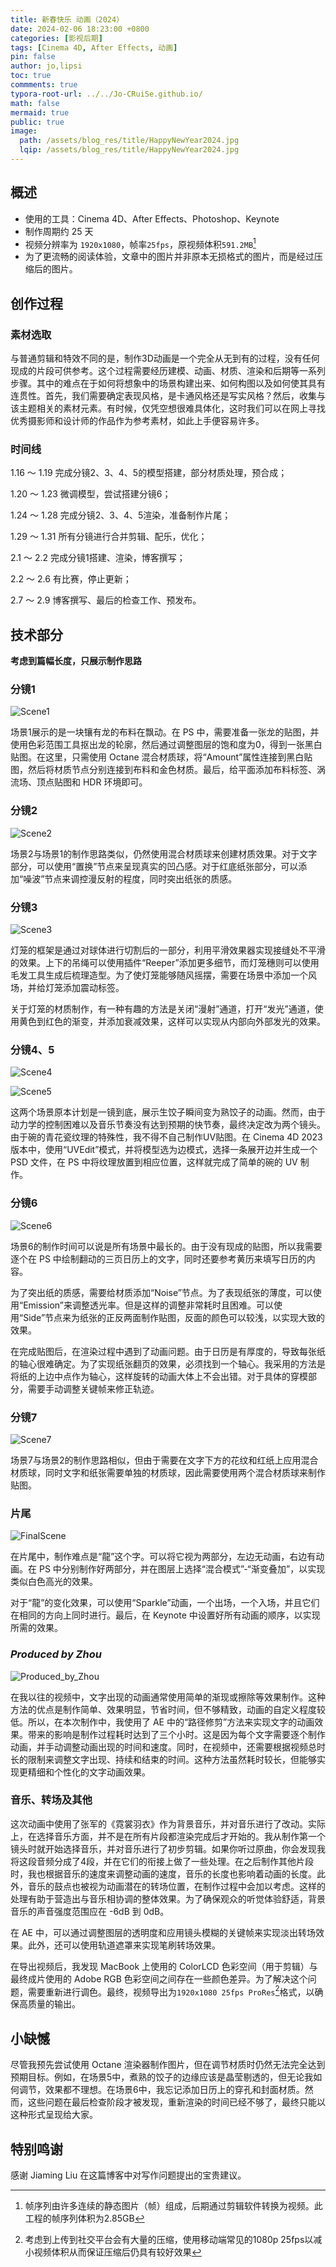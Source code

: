 ```yaml
---
title: 新春快乐 动画（2024）
date: 2024-02-06 18:23:00 +0800
categories: [影视后期]
tags: [Cinema 4D, After Effects, 动画]
pin: false
author: jo,lipsi
toc: true
commments: true
typora-root-url: ../../Jo-CRuiSe.github.io/
math: false
mermaid: true
public: true
image:
  path: /assets/blog_res/title/HappyNewYear2024.jpg
  lqip: /assets/blog_res/title/HappyNewYear2024.jpg
---
```


## 概述

- 使用的工具：Cinema 4D、After Effects、Photoshop、Keynote
- 制作周期约 25 天
- 视频分辨率为 `1920x1080`，帧率`25fps`，原视频体积`591.2MB`[^1]
- 为了更流畅的阅读体验，文章中的图片并非原本无损格式的图片，而是经过压缩后的图片。

## 创作过程

### 素材选取

与普通剪辑和特效不同的是，制作3D动画是一个完全从无到有的过程，没有任何现成的片段可供参考。这个过程需要经历建模、动画、材质、渲染和后期等一系列步骤。其中的难点在于如何将想象中的场景构建出来、如何构图以及如何使其具有连贯性。首先，我们需要确定表现风格，是卡通风格还是写实风格？然后，收集与该主题相关的素材元素。有时候，仅凭空想很难具体化，这时我们可以在网上寻找优秀摄影师和设计师的作品作为参考素材，如此上手便容易许多。

### 时间线

1.16 ～ 1.19 完成分镜2、3、4、5的模型搭建，部分材质处理，预合成；

1.20 ～ 1.23 微调模型，尝试搭建分镜6；

1.24 ～ 1.28 完成分镜2、3、4、5渲染，准备制作片尾；

1.29 ～ 1.31 所有分镜进行合并剪辑、配乐，优化；

2.1 ～ 2.2 完成分镜1搭建、渲染，博客撰写；

2.2 ～ 2.6 有比赛，停止更新；

2.7 ～ 2.9 博客撰写、最后的检查工作、预发布。

## 技术部分

**考虑到篇幅长度，只展示制作思路**

### 分镜1

![Scene1](/assets/blog_res/2024-02-09-HappyNewYear.assets/Scene1.jpg)

场景1展示的是一块镶有龙的布料在飘动。在 PS 中，需要准备一张龙的贴图，并使用色彩范围工具抠出龙的轮廓，然后通过调整图层的饱和度为0，得到一张黑白贴图。在这里，只需使用 Octane 混合材质球，将“Amount”属性连接到黑白贴图，然后将材质节点分别连接到布料和金色材质。最后，给平面添加布料标签、涡流场、顶点贴图和 HDR 环境即可。

### 分镜2

![Scene2](/assets/blog_res/2024-02-09-HappyNewYear.assets/Scene2.jpg)

场景2与场景1的制作思路类似，仍然使用混合材质球来创建材质效果。对于文字部分，可以使用“置换”节点来呈现真实的凹凸感。对于红底纸张部分，可以添加“噪波”节点来调控漫反射的程度，同时突出纸张的质感。

### 分镜3

![Scene3](/assets/blog_res/2024-02-09-HappyNewYear.assets/Scene3.jpg)

灯笼的框架是通过对球体进行切割后的一部分，利用平滑效果器实现接缝处不平滑的效果。上下的吊绳可以使用插件“Reeper”添加更多细节，而灯笼穗则可以使用毛发工具生成后梳理造型。为了使灯笼能够随风摇摆，需要在场景中添加一个风场，并给灯笼添加震动标签。

关于灯笼的材质制作，有一种有趣的方法是关闭“漫射”通道，打开“发光”通道，使用黄色到红色的渐变，并添加衰减效果，这样可以实现从内部向外部发光的效果。

### 分镜4、5

![Scene4](/assets/blog_res/2024-02-09-HappyNewYear.assets/Scene4.jpg)

![Scene5](/assets/blog_res/2024-02-09-HappyNewYear.assets/Scene5.jpg)

这两个场景原本计划是一镜到底，展示生饺子瞬间变为熟饺子的动画。然而，由于动力学的控制困难以及音乐节奏没有达到预期的快节奏，最终决定改为两个镜头。由于碗的青花瓷纹理的特殊性，我不得不自己制作UV贴图。在 Cinema 4D 2023 版本中，使用“UVEdit”模式，并将模型选为边模式，选择一条展开边并生成一个 PSD 文件，在 PS 中将纹理放置到相应位置，这样就完成了简单的碗的 UV 制作。

### 分镜6

![Scene6](/assets/blog_res/2024-02-09-HappyNewYear.assets/Scene6.jpg)

场景6的制作时间可以说是所有场景中最长的。由于没有现成的贴图，所以我需要逐个在 PS 中绘制翻动的三页日历上的文字，同时还要参考黄历来填写日历的内容。

为了突出纸的质感，需要给材质添加“Noise”节点。为了表现纸张的薄度，可以使用“Emission”来调整透光率。但是这样的调整非常耗时且困难。可以使用“Side”节点来为纸张的正反两面制作贴图，反面的颜色可以较浅，以实现大致的效果。

在完成贴图后，在渲染过程中遇到了动画问题。由于日历是有厚度的，导致每张纸的轴心很难确定。为了实现纸张翻页的效果，必须找到一个轴心。我采用的方法是将纸的上边中点作为轴心，这样旋转的动画大体上不会出错。对于具体的穿模部分，需要手动调整关键帧来修正轨迹。

### 分镜7

![Scene7](/assets/blog_res/2024-02-09-HappyNewYear.assets/Scene7.jpg)

场景7与场景2的制作思路相似，但由于需要在文字下方的花纹和红纸上应用混合材质球，同时文字和纸张需要单独的材质球，因此需要使用两个混合材质球来制作贴图。

### 片尾

![FinalScene](/assets/blog_res/2024-02-09-HappyNewYear.assets/FinalScene.jpg)

在片尾中，制作难点是“龍”这个字。可以将它视为两部分，左边无动画，右边有动画。在 PS 中分别制作好两部分，并在图层上选择“混合模式”-“渐变叠加”，以实现类似白色高光的效果。

对于“龍”的变化效果，可以使用“Sparkle”动画，一个出场，一个入场，并且它们在相同的方向上同时进行。最后，在 Keynote 中设置好所有动画的顺序，以实现所需的效果。

### *Produced by Zhou*

![Produced_by_Zhou](/assets/blog_res/2024-02-09-HappyNewYear.assets/Produced_by_Zhou.jpg)

在我以往的视频中，文字出现的动画通常使用简单的渐现或擦除等效果制作。这种方法的优点是制作简单、效果明显，节省时间，但不够精致，动画的自定义程度较低。所以，在本次制作中，我使用了 AE 中的“路径修剪”方法来实现文字的动画效果。带来的影响是制作过程耗时达到了三个小时。这是因为每个文字需要逐个制作动画，并手动调整动画出现的时间和速度。同时，在视频中，还需要根据视频总时长的限制来调整文字出现、持续和结束的时间。这种方法虽然耗时较长，但能够实现更精细和个性化的文字动画效果。

### 音乐、转场及其他

这次动画中使用了张军的《霓裳羽衣》作为背景音乐，并对音乐进行了改动。实际上，在选择音乐方面，并不是在所有片段都渲染完成后才开始的。我从制作第一个镜头时就开始选择音乐，并对音乐进行了初步剪辑。如果你听过原曲，你会发现我将这段音频分成了4段，并在它们的衔接上做了一些处理。在之后制作其他片段时，我也根据音乐的速度来调整动画的速度，音乐的长度也影响着动画的长度。此外，音乐的鼓点也被视为动画潜在的转场位置，在制作过程中会加以考虑。这样的处理有助于营造出与音乐相协调的整体效果。为了确保观众的听觉体验舒适，背景音乐的声音强度范围应在 -6dB 到 0dB。

在 AE 中，可以通过调整图层的透明度和应用镜头模糊的关键帧来实现淡出转场效果。此外，还可以使用轨道遮罩来实现笔刷转场效果。

在导出视频后，我发现 MacBook 上使用的 ColorLCD 色彩空间（用于剪辑）与最终成片使用的 Adobe RGB 色彩空间之间存在一些颜色差异。为了解决这个问题，需要重新进行调色。最终，视频导出为`1920x1080 25fps ProRes`[^2]格式，以确保高质量的输出。

## 小缺憾

尽管我预先尝试使用 Octane 渲染器制作图片，但在调节材质时仍然无法完全达到预期目标。例如，在场景5中，煮熟的饺子的边缘应该是晶莹剔透的，但无论我如何调节，效果都不理想。在场景6中，我忘记添加日历上的穿孔和封面材质。然而，这些问题在最后检查阶段才被发现，重新渲染的时间已经不够了，最终只能以这种形式呈现给大家。

## 特别鸣谢

感谢 Jiaming Liu 在这篇博客中对写作问题提出的宝贵建议。

[^1]:帧序列由许多连续的静态图片（帧）组成，后期通过剪辑软件转换为视频。此工程的帧序列体积为2.85GB
[^2]: 考虑到上传到社交平台会有大量的压缩，使用移动端常见的1080p 25fps以减小视频体积从而保证压缩后仍具有较好效果